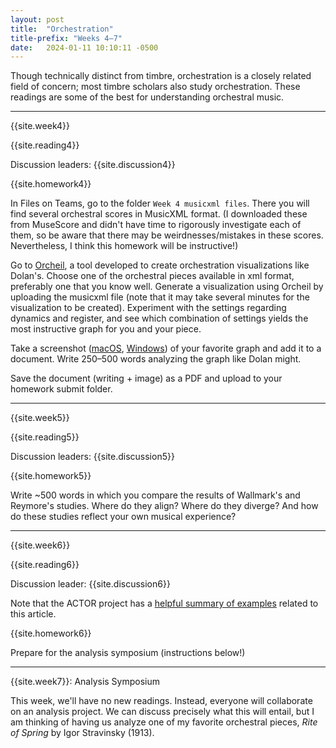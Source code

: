 ```yaml
---
layout: post
title:  "Orchestration"
title-prefix: "Weeks 4–7"
date:   2024-01-11 10:10:11 -0500
---
```


Though technically distinct from timbre, orchestration is a closely related field of concern; most timbre scholars also study orchestration. These readings are some of the best for understanding orchestral music.

-------

{{site.week4}}

{{site.reading4}}

Discussion leaders: {{site.discussion4}}

{{site.homework4}}

In Files on Teams, go to the folder `Week 4 musicxml files`. There you will find several orchestral scores in MusicXML format. (I downloaded these from MuseScore and didn't have time to rigorously investigate each of them, so be aware that there may be weirdnesses/mistakes in these scores. Nevertheless, I think this homework will be instructive!)

Go to [Orcheil](http://orcheil.ca), a tool developed to create orchestration visualizations like Dolan's. Choose one of the orchestral pieces available in xml format, preferably one that you know well. Generate a visualization using Orcheil by uploading the musicxml file (note that it may take several minutes for the visualization to be created). Experiment with the settings regarding dynamics and register, and see which combination of settings yields the most instructive graph for you and your piece.

Take a screenshot ([macOS](https://support.apple.com/guide/mac-help/take-a-screenshot-mh26782/mac), [Windows](https://www.microsoft.com/en-us/windows/learning-center/how-to-screenshot-windows-11)) of your favorite graph and add it to a document. Write 250–500 words analyzing the graph like Dolan might. 

Save the document (writing + image) as a PDF and upload to your homework submit folder.


-------

{{site.week5}}

{{site.reading5}}

Discussion leaders: {{site.discussion5}}

{{site.homework5}}

Write ~500 words in which you compare the results of Wallmark's and Reymore's studies. Where do they align? Where do they diverge? And how do these studies reflect your own musical experience?

-------

{{site.week6}}

{{site.reading6}}

Discussion leader: {{site.discussion6}}

Note that the ACTOR project has a [helpful summary of examples](https://timbreandorchestration.org/tor/modules/taxonomy/orchestral-grouping-effects/introduction) related to this article.

{{site.homework6}}

Prepare for the analysis symposium (instructions below!)

-------

{{site.week7}}: Analysis Symposium

This week, we'll have no new readings. Instead, everyone will collaborate on an analysis project. We can discuss precisely what this will entail, but I am thinking of having us analyze one of my favorite orchestral pieces, *Rite of Spring* by Igor Stravinsky (1913).